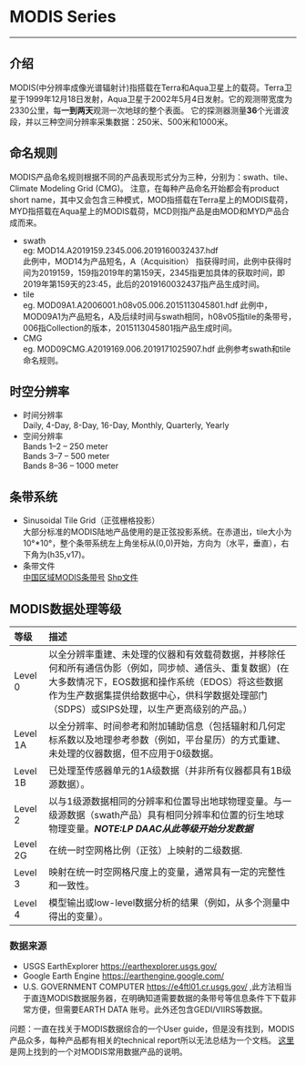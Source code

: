 
# **MODIS Series** 
---

## **介绍**
MODIS(中分辨率成像光谱辐射计)指搭载在Terra和Aqua卫星上的载荷。Terra卫星于1999年12月18日发射，Aqua卫星于2002年5月4日发射。它的观测带宽度为2330公里，每**一到两天**观测一次地球的整个表面。
它的探测器测量**36**个光谱波段，并以三种空间分辨率采集数据：250米、500米和1000米。  
## **命名规则**
MODIS产品命名规则根据不同的产品表现形式分为三种，分别为：swath、tile、Climate Modeling Grid (CMG)。 注意，在每种产品命名开始都会有product short name，其中又会包含三种模式，MOD指搭载在Terra星上的MODIS载荷，MYD指搭载在Aqua星上的MODIS载荷，MCD则指产品是由MOD和MYD产品合成而来。 
- swath  
eg: MOD14.A2019159.2345.006.2019160032437.hdf  
此例中，MOD14为产品短名，A（Acquisition） 指获得时间，此例中获得时间为2019159，159指2019年的第159天，2345指更加具体的获取时间，即2019年第159天的23:45，此后的2019160032437指产品生成时间。  
- tile  
eg. MOD09A1.A2006001.h08v05.006.2015113045801.hdf 
此例中，MOD09A1为产品短名，A及后续时间与swath相同，h08v05指tile的条带号，006指Collection的版本，2015113045801指产品生成时间。  
- CMG  
eg. MOD09CMG.A2019169.006.2019171025907.hdf
此例参考swath和tile命名规则。  

## 时空分辨率
- 时间分辨率  
Daily, 4-Day, 8-Day, 16-Day, Monthly, Quarterly, Yearly  
- 空间分辨率  
Bands 1–2 – 250 meter  
Bands 3–7 – 500 meter  
Bands 8–36 – 1000 meter  

## 条带系统
- Sinusoidal Tile Grid（正弦栅格投影）  
大部分标准的MODIS陆地产品使用的是正弦投影系统。在赤道出，tile大小为10°*10°，整个条带系统左上角坐标从(0,0)开始，方向为（水平，垂直），右下角为(h35,v17)。  
- 条带文件  
[中国区域MODIS条带号](http://bbs.sciencenet.cn/home.php?mod=attachment&filename=modis%D0%D0%C1%D0%BA%C5.jpg&id=261592) 
[Shp文件](https://github.com/wenqiangLeegGIT/WorkOnRS/blob/main/MODIS/modis_sinusoidal_grid_world.zip)

## MODIS数据处理等级
|等级|描述|
|:---|:---|
|Level 0|以全分辨率重建、未处理的仪器和有效载荷数据，并移除任何和所有通信伪影（例如，同步帧、通信头、重复数据）(在大多数情况下，EOS数据和操作系统（EDOS）将这些数据作为生产数据集提供给数据中心，供科学数据处理部门（SDPS）或SIPS处理，以生产更高级别的产品。）|
|Level 1A|以全分辨率、时间参考和附加辅助信息（包括辐射和几何定标系数以及地理参考参数（例如，平台星历）的方式重建、未处理的仪器数据，但不应用于0级数据。|
|Level 1B|已处理至传感器单元的1A级数据（并非所有仪器都具有1B级源数据）。|
|Level 2|以与1级源数据相同的分辨率和位置导出地球物理变量。与一级源数据（swath产品）具有相同分辨率和位置的衍生地球物理变量。***NOTE:LP DAAC从此等级开始分发数据***|
|Level 2G|在统一时空网格比例（正弦）上映射的二级数据.|
|Level 3|映射在统一时空网格尺度上的变量，通常具有一定的完整性和一致性。|
|Level 4|模型输出或low-level数据分析的结果（例如，从多个测量中得出的变量）。|


### 数据来源
- USGS EarthExplorer https://earthexplorer.usgs.gov/
- Google Earth Engine https://earthengine.google.com/
- U.S. GOVERNMENT COMPUTER https://e4ftl01.cr.usgs.gov/ ,此方法相当于直连MODIS数据服务器，在明确知道需要数据的条带号等信息条件下下载非常方便，但需要EARTH DATA 账号。此外还包含GEDI/VIIRS等数据。

问题：一直在找关于MODIS数据综合的一个User guide，但是没有找到，MODIS产品众多，每种产品都有相关的technical report所以无法总结为一个文档。
[这里](https://wenku.baidu.com/view/6fd329dcf524ccbff0218440.html#)是网上找到的一个对MODIS常用数据产品的说明。





